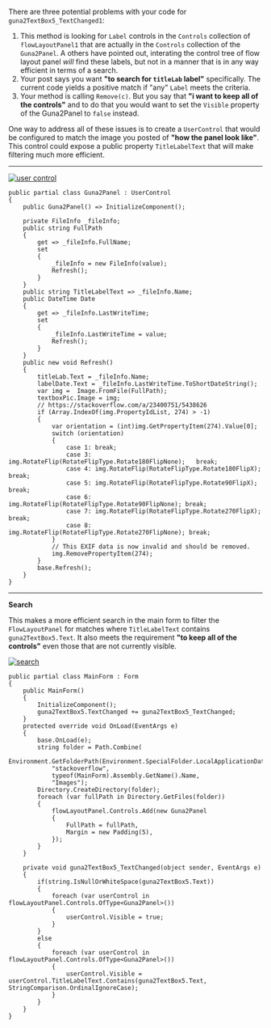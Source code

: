 There are three potential problems with your code for `guna2TextBox5_TextChanged1`:
1. This method is looking for `Label` controls in the `Controls` collection of `flowLayoutPanel1` that are actually in the `Controls` collection of the `Guna2Panel`. A others have pointed out, interating the control tree of flow layout panel _will_ find these labels, but not in a manner that is in any way efficient in terms of a search.
2. Your post says you want **"to search for `titleLab` label"** specifically. The current code yields a positive match if "any" `Label` meets the criteria.
3. Your method is calling `Remove(c)`. But you say that **"i want to keep all of the controls"** and to do that you would want to set the `Visible` property of the Guna2Panel to `false` instead.

One way to address all of these issues is to create a `UserControl` that would be configured to match the image you posted of **"how the panel look like"**. This control could expose a public property `TitleLabelText` that will make filtering much more efficient.

***
[![user control][1]][1]

    public partial class Guna2Panel : UserControl
    {
        public Guna2Panel() => InitializeComponent();

        private FileInfo _fileInfo;
        public string FullPath
        {
            get => _fileInfo.FullName;
            set
            {
                _fileInfo = new FileInfo(value);
                Refresh();
            }
        }
        public string TitleLabelText => _fileInfo.Name;
        public DateTime Date
        {
            get => _fileInfo.LastWriteTime;
            set 
            {
                _fileInfo.LastWriteTime = value;
                Refresh();
            }
        }
        public new void Refresh() 
        {
            titleLab.Text = _fileInfo.Name;
            labelDate.Text = _fileInfo.LastWriteTime.ToShortDateString();
            var img =  Image.FromFile(FullPath);
            textboxPic.Image = img;
            // https://stackoverflow.com/a/23400751/5438626
            if (Array.IndexOf(img.PropertyIdList, 274) > -1)
            {
                var orientation = (int)img.GetPropertyItem(274).Value[0];
                switch (orientation)
                {
                    case 1: break;
                    case 3: img.RotateFlip(RotateFlipType.Rotate180FlipNone);   break;
                    case 4: img.RotateFlip(RotateFlipType.Rotate180FlipX); break;
                    case 5: img.RotateFlip(RotateFlipType.Rotate90FlipX); break;
                    case 6: img.RotateFlip(RotateFlipType.Rotate90FlipNone); break;
                    case 7: img.RotateFlip(RotateFlipType.Rotate270FlipX); break;
                    case 8: img.RotateFlip(RotateFlipType.Rotate270FlipNone); break;
                }
                // This EXIF data is now invalid and should be removed.
                img.RemovePropertyItem(274);
            }
            base.Refresh();
        }
    }

***
**Search**

This makes a more efficient search in the main form to filter the `FlowLayoutPanel` for matches where `TitleLabelText` contains `guna2TextBox5.Text`. It also meets the requirement **"to keep all of the controls"** even those that are not currently visible.

[![search][2]][2]

    public partial class MainForm : Form
    {
        public MainForm()
        {
            InitializeComponent();
            guna2TextBox5.TextChanged += guna2TextBox5_TextChanged;
        }
        protected override void OnLoad(EventArgs e)
        {
            base.OnLoad(e);
            string folder = Path.Combine(
                Environment.GetFolderPath(Environment.SpecialFolder.LocalApplicationData),
                "stackoverflow",
                typeof(MainForm).Assembly.GetName().Name,
                "Images");
            Directory.CreateDirectory(folder);
            foreach (var fullPath in Directory.GetFiles(folder))
            {
                flowLayoutPanel.Controls.Add(new Guna2Panel
                {
                    FullPath = fullPath,
                    Margin = new Padding(5),
                });
            }
        }

        private void guna2TextBox5_TextChanged(object sender, EventArgs e)
        {
            if(string.IsNullOrWhiteSpace(guna2TextBox5.Text))
            {
                foreach (var userControl in flowLayoutPanel.Controls.OfType<Guna2Panel>())
                {
                    userControl.Visible = true;
                }
            }
            else
            {
                foreach (var userControl in flowLayoutPanel.Controls.OfType<Guna2Panel>())
                {
                    userControl.Visible = userControl.TitleLabelText.Contains(guna2TextBox5.Text, StringComparison.OrdinalIgnoreCase);
                }
            }
        }
    }


  [1]: https://i.stack.imgur.com/nMAak.png
  [2]: https://i.stack.imgur.com/inVdC.png